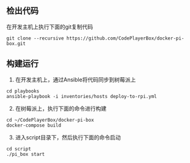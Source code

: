 ## 检出代码
在开发主机上执行下面的git复制代码
```
git clone --recursive https://github.com/CodePlayerBox/docker-pi-box.git
```

## 构建运行

1. 在开发主机上，通过Ansible将代码同步到树莓派上
```
cd playbooks
ansible-playbook -i inventories/hosts deploy-to-rpi.yml
```

2. 在树莓派上，执行下面的命令进行构建
```
cd ~/CodePlayerBox/docker-pi-box
docker-compose build
```

3. 进入script目录下，然后执行下面的命令启动
```
cd script
./pi_box start
